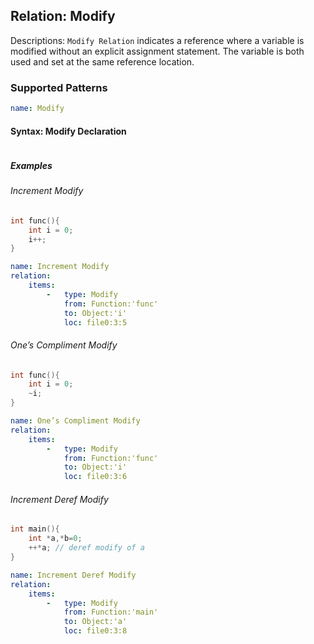 ## Relation: Modify
Descriptions: `Modify Relation` indicates a reference where a variable is modified without an explicit assignment statement. The variable is both used and set at the same reference location.

### Supported Patterns
```yaml
name: Modify
```

#### Syntax: Modify Declaration
```text

```

##### Examples

######  Increment Modify
```cpp
int func(){
    int i = 0;
    i++;
}
```

```yaml
name: Increment Modify
relation:
    items:
        -   type: Modify
            from: Function:'func'
            to: Object:'i'
            loc: file0:3:5
```

######  One’s Compliment Modify
```cpp
int func(){
    int i = 0;
    ~i;
}
```

```yaml
name: One’s Compliment Modify
relation:
    items:
        -   type: Modify
            from: Function:'func'
            to: Object:'i'
            loc: file0:3:6
```


######  Increment Deref Modify
```cpp
int main(){
    int *a,*b=0;
    ++*a; // deref modify of a
}
```

```yaml
name: Increment Deref Modify
relation:
    items:
        -   type: Modify
            from: Function:'main'
            to: Object:'a'
            loc: file0:3:8
```
